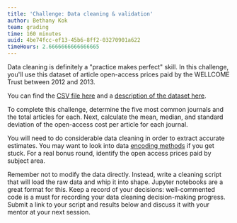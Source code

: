 ```yaml
---
title: 'Challenge: Data cleaning & validation'
author: Bethany Kok
team: grading
time: 160 minutes
uuid: 4be74fcc-ef13-45b6-8ff2-03270901a622
timeHours: 2.6666666666666665
---
```


Data cleaning is definitely a "practice makes perfect" skill.  In this challenge, you'll use this dataset of article open-access prices paid by the WELLCOME Trust between 2012 and 2013. 

You can find the [CSV file here](https://tf-assets-prod.s3.amazonaws.com/tf-curric/data-science/WELLCOME/WELLCOME_APCspend2013_forThinkful.csv) and a [description of the dataset here](https://tf-assets-prod.s3.amazonaws.com/tf-curric/data-science/WELLCOME/Readme_file.docx).


To complete this challenge, determine the five most common journals and the total articles for each.  Next, calculate the mean, median, and standard deviation of the open-access cost per article for each journal. 

You will need to do considerable data cleaning in order to extract accurate estimates. You may want to look into data [encoding methods](https://stackoverflow.com/questions/2241348/what-is-unicode-utf-8-utf-16) if you get stuck. For a real bonus round, identify the open access prices paid by subject area.

Remember not to modify the data directly. Instead, write a cleaning script that will load the raw data and whip it into shape. Jupyter notebooks are a great format for this. Keep a record of your decisions: well-commented code is a must for recording your data cleaning decision-making progress. Submit a link to your script and results below and discuss it with your mentor at your next session.

